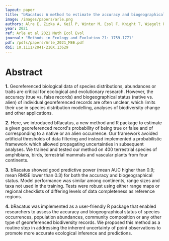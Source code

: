 ```yaml
---
layout: paper
title: "bRacatus: A method to estimate the accuracy and biogeographical status of georeferenced biological data"
image: /images/papers/arle.png
authors: Alre E, Zizka A, Keil P, Winter M, Essl F, Knight T, Wiegelt P, Jimenez-Munoz M, Meyer C
year: 2021
ref: Arle et al 2021 Meth Ecol Evol
journal: "Methods in Ecology and Evolution 21: 1759-1771"
pdf: /pdfs/papers/Arle_2021_MEE.pdf
doi: 10.1111/2041-210X.13629
---
```


# Abstract

**1.** Georeferenced biological data of species distributions, abundances or traits are critical for ecological and evolutionary research. However, the accuracy (true vs. false records) and biogeographical status (native vs. alien) of individual georeferenced records are often unclear, which limits their use in species distribution modelling, analyses of biodiversity change and other applications.

**2.** Here, we introduced bRacatus, a new method and R package to estimate a given georeferenced record's probability of being true or false and of corresponding to a native or an alien occurrence. Our framework avoided artificial thresholds of data filtering and instead implemented a probabilistic framework which allowed propagating uncertainties in subsequent analyses. We trained and tested our method on 400 terrestrial species of amphibians, birds, terrestrial mammals and vascular plants from four continents.

**3.** bRacatus showed good predictive power (mean AUC higher than 0.9; mean RMSE lower than 0.3) for both the accuracy and biogeographical status. Model performance was similar among continents, range sizes and taxa not used in the training. Tests were robust using either range maps or regional checklists of differing levels of data completeness as reference regions.

**4.** bRacatus was implemented as a user-friendly R package that enabled researchers to assess the accuracy and biogeographical status of species occurrences, population abundances, community composition or any other type of georeferenced biodiversity records. We proposed this method as a routine step in addressing the inherent uncertainty of point observations to promote more accurate ecological inference and predictions.
